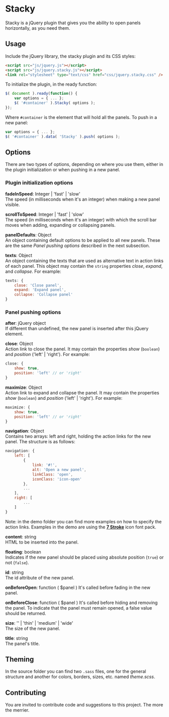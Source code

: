 # Stacky
Stacky is a jQuery plugin that gives you the ability to open panels horizontally, as you need them.

## Usage

Include the jQuery library, the stacky plugin and its CSS styles:
```html
<script src="js/jquery.js"></script>
<script src="js/jquery.stacky.js"></script>
<link rel="stylesheet" type="text/css" href="css/jquery.stacky.css" />
```

To initialize the plugin, in the ready function:

```javascript
$( document ).ready(function() {
    var options = { ... };
    $( '#container' ).Stacky( options );
});
```

Where `#container` is the element that will hold all the panels. To push in a new panel:

```javascript
var options = { ... };
$( '#container' ).data( 'Stacky' ).push( options );
```

## Options

There are two types of options, depending on where you use them, either in the plugin initialization or when pushing in a new panel.

### Plugin initialization options

__fadeInSpeed__: Integer | 'fast' | 'slow'  
The speed (in milliseconds when it's an integer) when making a new panel visible.

__scrollToSpeed__: Integer | 'fast' | 'slow'  
The speed (in milliseconds when it's an integer) with which the scroll bar moves when adding, expanding or collapsing panels.

__panelDefaults__: Object  
An object containing default options to be applied to all new panels. These are the same *Panel pushing options* described in the next subsection.

__texts__: Object  
An object containing the texts that are used as alternative text in action links of each panel. This object may contain the `string` properties *close*, *expand*, and *collapse*. For example:

```javascript
texts: {
    close: 'Close panel',
    expand: 'Expand panel',
    collapse: 'Collapse panel'
}
```

### Panel pushing options

__after__: jQuery object    
If different than undefined, the new panel is inserted after this jQuery element.

__close__: Object    
Action link to close the panel. It may contain the properties *show* (`boolean`) and *position* ('left' | 'right'). For example:

```javascript
close: {
    show: true,
    position: 'left' // or 'right'
}
```

__maximize__: Object    
Action link to expand and collapse the panel. It may contain the properties *show* (`boolean`) and *position* ('left' | 'right'). For example:

```javascript
maximize: {
    show: true,
    position: 'left' // or 'right'
}
```

__navigation__: Object    
Contains two arrays: left and right, holding the action links for the new panel. The structure is as follows:

```javascript
navigation: {
    left: [
        {
            link: '#!',
            alt: 'Open a new panel',
            linkClass: 'open',
            iconClass: 'icon-open'
        },
        ...
    ],
    right: [
        ... 
    ]
}
```

Note: in the demo folder you can find more examples on how to specify the action links. Examples in the demo are using the [__7 Stroke__](http://themes-pixeden.com/font-demos/7-stroke/) icon font pack.

__content__: string    
HTML to be inserted into the panel.

__floating__: boolean  
Indicates if the new panel should be placed using absolute position (`true`) or not (`false`).

__id__: string    
The id attribute of the new panel.

__onBeforeOpen__: function ( $panel )
It's called before fading in the new panel.

__onBeforeClose__: function ( $panel )
It's called before hiding and removing the panel. To indicate that the panel must remain opened, a false value should be returned.

__size__: '' | 'thin' | 'medium' | 'wide'    
The size of the new panel. 

__title__: string    
The panel's title.

## Theming

In the source folder you can find two `.sass` files, one for the general structure and another for colors, borders, sizes, etc. named *theme.scss*.

## Contributing

You are invited to contribute code and suggestions to this project. The more the merrier.
